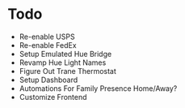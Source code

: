 # Todo


- Re-enable USPS
- Re-enable FedEx
- Setup Emulated Hue Bridge
- Revamp Hue Light Names
- Figure Out Trane Thermostat
- Setup Dashboard
- Automations For Family Presence Home/Away?
- Customize Frontend
